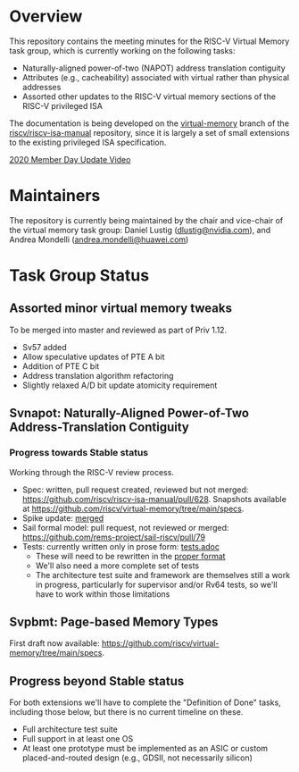 # Overview

This repository contains the meeting minutes for the RISC-V Virtual Memory task
group, which is currently working on the following tasks:

* Naturally-aligned power-of-two (NAPOT) address translation contiguity
* Attributes (e.g., cacheability) associated with virtual rather than physical
  addresses
* Assorted other updates to the RISC-V virtual memory sections of the RISC-V
  privileged ISA

The documentation is being developed on the
[virtual-memory](https://github.com/riscv/riscv-isa-manual/tree/virtual-memory)
branch of the
[riscv/riscv-isa-manual](https://github.com/riscv/riscv-isa-manual/)
repository, since it is largely a set of small extensions to the existing
privileged ISA specification.

[2020 Member Day Update Video](https://lists.riscv.org/g/allmem/files/Member%20Day%202020/MemberDay2020VirtualMemory.mp4)

# Maintainers

The repository is currently being maintained by the chair and vice-chair of
the virtual memory task group: Daniel Lustig (dlustig@nvidia.com), and Andrea
Mondelli (andrea.mondelli@huawei.com)

# Task Group Status

## Assorted minor virtual memory tweaks
To be merged into master and reviewed as part of Priv 1.12.

* Sv57 added
* Allow speculative updates of PTE A bit
* Addition of PTE C bit
* Address translation algorithm refactoring
* Slightly relaxed A/D bit update atomicity requirement

## Svnapot: Naturally-Aligned Power-of-Two Address-Translation Contiguity

### Progress towards Stable status
Working through the RISC-V review process.

* Spec: written, pull request created, reviewed but not merged:
  https://github.com/riscv/riscv-isa-manual/pull/628.
  Snapshots available at https://github.com/riscv/virtual-memory/tree/main/specs.
* Spike update: [merged](https://github.com/riscv/riscv-isa-sim/commit/fce242a5d495db731eee6571916399d10ec531e9)
* Sail formal model: pull request, not reviewed or merged: https://github.com/rems-project/sail-riscv/pull/79
* Tests: currently written only in prose form: [tests.adoc](tests.adoc)
  * These will need to be rewritten in the [proper format](https://github.com/riscv/riscv-compliance)
  * We'll also need a more complete set of tests
  * The architecture test suite and framework are themselves still a work in
    progress, particularly for supervisor and/or Rv64 tests, so we'll have to
    work within those limitations

## Svpbmt: Page-based Memory Types

First draft now available:
https://github.com/riscv/virtual-memory/tree/main/specs.

## Progress beyond Stable status
For both extensions we'll have to complete the "Definition of Done" tasks,
including those below, but there is no current timeline on these.

* Full architecture test suite
* Full support in at least one OS
* At least one prototype must be implemented as an ASIC or custom
  placed-and-routed design (e.g., GDSII, not necessarily silicon)

